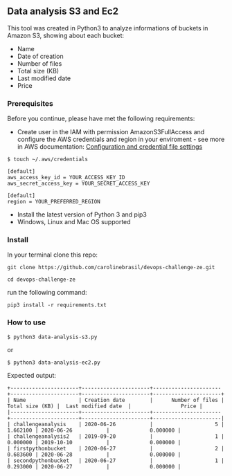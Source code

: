 ## Data analysis S3 and Ec2
This tool was created in Python3 to analyze informations of buckets in Amazon S3, showing about each bucket:
 - Name 
 - Date of creation
 - Number of files
 - Total size (KB)
 - Last modified date
 - Price

### Prerequisites 
Before you continue, please have met the following requirements:

* Create user in the IAM with permission AmazonS3FullAccess and configure the AWS credentials and region in your enviroment - see more in AWS documentation: [Configuration and credential file settings
](https://docs.aws.amazon.com/cli/latest/userguide/cli-configure-files.html)
```
$ touch ~/.aws/credentials
```
```Credentials
[default]
aws_access_key_id = YOUR_ACCESS_KEY_ID
aws_secret_access_key = YOUR_SECRET_ACCESS_KEY
```
```Config
[default]
region = YOUR_PREFERRED_REGION
```
* Install the latest version of Python 3 and pip3
* Windows, Linux and Mac OS supported

### Install
In your terminal clone this repo:
```
git clone https://github.com/carolinebrasil/devops-challenge-ze.git

cd devops-challenge-ze
```
run the following command:
```
pip3 install -r requirements.txt
```

### How to use

```
$ python3 data-analysis-s3.py
```
or
```
$ python3 data-analysis-ec2.py
```

Expected output:
```
+----------------------+----------------------+----------------------+----------------------+----------------------+----------------------+
| Name                 | Creation date        |      Number of files |      Total size (KB) |  Last modified date  |                Price |
|----------------------+----------------------+----------------------+----------------------+----------------------+----------------------|
| challengeanalysis    | 2020-06-26           |                    5 |             1.662100 | 2020-06-26           |             0.000000 |
| challengeanalysis2   | 2019-09-20           |                    1 |             0.000000 | 2019-10-10           |             0.000000 |
| firstpythonbucket    | 2020-06-27           |                    2 |             0.683600 | 2020-06-28           |             0.000000 |
| secondpythonbucket   | 2020-06-27           |                    1 |             0.293000 | 2020-06-27           |             0.000000 |
```
